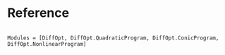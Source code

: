 # Reference

```@index
```

```@autodocs
Modules = [DiffOpt, DiffOpt.QuadraticProgram, DiffOpt.ConicProgram, DiffOpt.NonlinearProgram]
```
